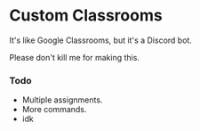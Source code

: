 # Custom Classrooms
It's like Google Classrooms, but it's a Discord bot.

Please don't kill me for making this.

### Todo

- Multiple assignments.
- More commands.
- idk

